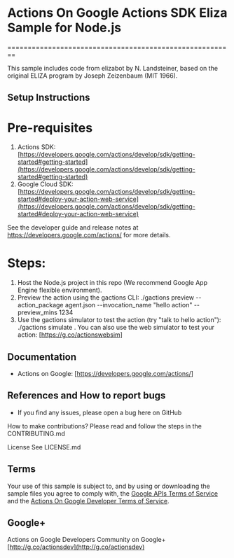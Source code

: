 # Actions On Google Actions SDK Eliza Sample for Node.js
========================================================

This sample includes code from elizabot by N. Landsteiner, based on the original ELIZA program by Joseph Zeizenbaum (MIT 1966).


## Setup Instructions

# Pre-requisites
 1. Actions SDK: [https://developers.google.com/actions/develop/sdk/getting-started#getting-started](https://developers.google.com/actions/develop/sdk/getting-started#getting-started)
 2. Google Cloud SDK: [https://developers.google.com/actions/develop/sdk/getting-started#deploy-your-action-web-service](https://developers.google.com/actions/develop/sdk/getting-started#deploy-your-action-web-service)

See the developer guide and release notes at https://developers.google.com/actions/ for more details.

# Steps:
 1. Host the Node.js project in this repo (We recommend Google App Engine flexible environment).
 2. Preview the action using the gactions CLI: ./gactions preview --action_package agent.json --invocation_name "hello action" --preview_mins 1234
 3. Use the gactions simulator to test the action (try "talk to hello action"): ./gactions simulate . You can also use the web simulator to test your action: [https://g.co/actionswebsim]

## Documentation
* Actions on Google: [https://developers.google.com/actions/]

## References and How to report bugs
* If you find any issues, please open a bug here on GitHub

How to make contributions?
Please read and follow the steps in the CONTRIBUTING.md

License
See LICENSE.md

## Terms
Your use of this sample is subject to, and by using or downloading the sample files you agree to comply with, the [Google APIs Terms of Service](https://developers.google.com/terms/) and the [Actions On Google Developer Terms of Service](https://developers.google.com/actions/docs/terms/).

## Google+
Actions on Google Developers Community on Google+ [http://g.co/actionsdev](http://g.co/actionsdev)
